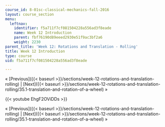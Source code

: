 ```yaml
---
course_id: 8-01sc-classical-mechanics-fall-2016
layout: course_section
menu:
  leftnav:
    identifier: f5a711f7cf081504228a556ad3f8eade
    name: Week 12 Introduction
    parent: fbf76190d89eeed2930e51f9ac3bf2a6
    weight: 2230
parent_title: 'Week 12: Rotations and Translation - Rolling'
title: Week 12 Introduction
type: course
uid: f5a711f7cf081504228a556ad3f8eade

---
```


« [Previous]({{< baseurl >}}/sections/week-12-rotations-and-translation-rolling) | [Next]({{< baseurl >}}/sections/week-12-rotations-and-translation-rolling/35.1-translation-and-rotation-of-a-wheel) »

{{< youtube EhgF2OViDDs >}}

« [Previous]({{< baseurl >}}/sections/week-12-rotations-and-translation-rolling) | [Next]({{< baseurl >}}/sections/week-12-rotations-and-translation-rolling/35.1-translation-and-rotation-of-a-wheel) »